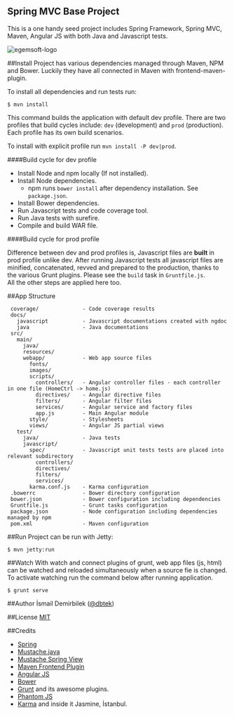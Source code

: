 Spring MVC Base Project
-----------------------

This is a one handy seed project includes Spring Framework, Spring MVC, Maven, Angular JS with both Java and Javascript tests.

![egemsoft-logo](http://egemsoft.net/images/logo.png)

##Install
Project has various dependencies managed through Maven, NPM and Bower. Luckily they have all connected in Maven with frontend-maven-plugin.

To install all dependencies and run tests run:
```
$ mvn install
```
This command builds the application with default dev profile.
There are two profiles that build cycles include: `dev` (development) and `prod` (production). Each profile has its own build scenarios.

To install with explicit profile run `mvn install -P dev|prod`.

####Build cycle for dev profile

- Install Node and npm locally (If not installed).
- Install Node dependencies.
  - npm runs `bower install` after dependency installation. See `package.json`.
- Install Bower dependencies.
- Run Javascript tests and code coverage tool.
- Run Java tests with surefire.
- Compile and build WAR file.

####Build cycle for prod profile  

Difference between dev and prod profiles is, Javascript files are **built** in prod profile unlike dev. After running Javascript tests all javascript files are minified, concatenated, revved and prepared to the production, thanks to the various Grunt plugins. Please see the `build` task in `Gruntfile.js`.  
All the other steps are applied here too.

##App Structure
```
 coverage/              - Code coverage results
 docs/
   javascript           - Javascript documentations created with ngdoc
   java                 - Java documentations
 src/
   main/
     java/
     resources/
     webapp/            - Web app source files
       fonts/
       images/
       scripts/
         controllers/   - Angular controller files - each controller in one file (HomeCtrl -> home.js)
         directives/    - Angular directive files
         filters/       - Angular filter files
         services/      - Angular service and factory files
         app.js         - Main Angular module
       style/           - Stylesheets
       views/           - Angular JS partial views
   test/
     java/              - Java tests
     javascript/
       spec/            - Javascript unit tests tests are placed into relevant subdirectory
         controllers/
         directives/
         filters/
         services/
       karma.conf.js    - Karma configuration
 .bowerrc               - Bower directory configuration
 bower.json             - Bower configuration including dependencies
 Gruntfile.js           - Grunt tasks configuration
 package.json           - Node configuration including dependencies managed by npm
 pom.xml                - Maven configuration
```

##Run
Project can be run with Jetty:
```
$ mvn jetty:run
```

##Watch
With watch and connect plugins of grunt, web app files (js, html) can be watched and reloaded simultaneously when a source fie is changed.
To activate watching run the command below after running application.  
```
$ grunt serve
```

##Author
İsmail Demirbilek ([@dbtek](http://twitter.com/dbtek))  

##License
[MIT](http://opensource.org/licenses/MIT)

##Credits

- [Spring](http://spring.io)
- [Mustache.java](https://github.com/spullara/mustache.java)
- [Mustache Spring View](https://github.com/sps/mustache-spring-view)
- [Maven Frontend Plugin](https://github.com/eirslett/frontend-maven-plugin)
- [Angular JS](http://angularjs.org)
- [Bower](http://bower.io)
- [Grunt](http://gruntjs.com) and its awesome plugins.
- [Phantom JS](http://phantomjs.org/)
- [Karma](http://karma-runner.github.io/0.12/index.html) and inside it Jasmine, İstanbul.